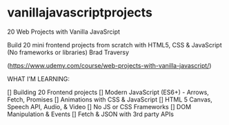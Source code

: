 # vanillajavascriptprojects

20 Web Projects with Vanilla JavaSrcipt

Build 20 mini frontend projects from scratch with HTML5, CSS & JavaScript (No frameworks or libraries) Brad Traversy

(https://www.udemy.com/course/web-projects-with-vanilla-javascript/)

WHAT I'M LEARNING:

[] Building 20 Frontend projects
[] Modern JavaScript (ES6+) - Arrows, Fetch, Promises
[] Animations with CSS & JavaScript
[] HTML 5 Canvas, Speech API, Audio, & Video
[] No JS or CSS Frameworks
[] DOM Manipulation & Events
[] Fetch & JSON with 3rd party APIs

